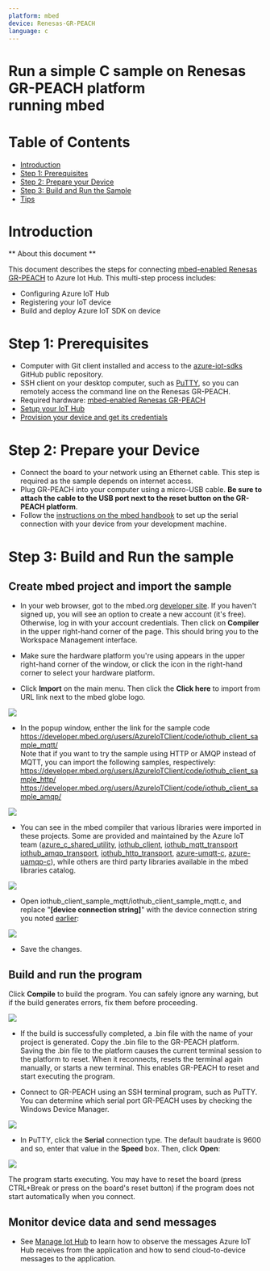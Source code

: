 ```yaml
---
platform: mbed
device: Renesas-GR-PEACH
language: c
---
```


Run a simple C sample on Renesas GR-PEACH platform<br>running mbed
===

# Table of Contents

-   [Introduction](#Introduction)
-   [Step 1: Prerequisites](#Step-1-Prerequisites)
-   [Step 2: Prepare your Device](#Step-2-PrepareDevice)
-   [Step 3: Build and Run the Sample](#Step-3-Build)
-   [Tips](#tips)

<a name="Introduction"></a>
# Introduction

** About this document **

This document describes the steps for connecting [mbed-enabled Renesas GR-PEACH](https://developer.mbed.org/platforms/Renesas-GR-PEACH/) to Azure Iot Hub. This multi-step process includes:
-   Configuring Azure IoT Hub
-   Registering your IoT device
-   Build and deploy Azure IoT SDK on device

<a name="Step-1-Prerequisites"></a>
# Step 1: Prerequisites

-   Computer with Git client installed and access to the [azure-iot-sdks](https://github.com/Azure/azure-iot-sdks) GitHub public repository.
-   SSH client on your desktop computer, such as [PuTTY](http://www.putty.org), so you can remotely access the command line on the Renesas GR-PEACH.
-   Required hardware: [mbed-enabled Renesas GR-PEACH](https://developer.mbed.org/platforms/Renesas-GR-PEACH/)
-   [Setup your IoT Hub](lnk-setup-iot-hub)
-   [Provision your device and get its credentials](lnk-manage-iot-hub)

<a name="Step-2-PrepareDevice"></a>
# Step 2: Prepare your Device

-   Connect the board to your network using an Ethernet cable. This step is required as the sample depends on internet access.
-   Plug GR-PEACH into your computer using a micro-USB cable. **Be sure to attach the cable to the USB port next to the reset button on the GR-PEACH platform**.
-   Follow the [instructions on the mbed handbook](https://developer.mbed.org/handbook/SerialPC) to set up the serial connection with your device from your development machine.

<a name="Step-3-Build"></a>
# Step 3: Build and Run the sample

## Create mbed project and import the sample
-   In your web browser, got to the mbed.org [developer site](https://developer.mbed.org/). If you haven't signed up, you will see an option to create a new account (it's free). Otherwise, log in with your account credentials. Then click on **Compiler** in the upper right-hand corner of the page. This should bring you to the Workspace Management interface.

-   Make sure the hardware platform you're using appears in the upper right-hand corner of the window, or click the icon in the right-hand corner to select your hardware platform.

-   Click **Import** on the main menu. Then click the **Click here** to import from URL link next to the mbed globe logo.

![][1]

- In the popup window, enther the link for the sample code https://developer.mbed.org/users/AzureIoTClient/code/iothub_client_sample_mqtt/ <br>
Note that if you want to try the sample using HTTP or AMQP instead of MQTT, you can import the following samples, respectively:<br> https://developer.mbed.org/users/AzureIoTClient/code/iothub_client_sample_http/ <br> https://developer.mbed.org/users/AzureIoTClient/code/iothub_client_sample_amqp/

![][2]

-    You can see in the mbed compiler that various libraries were imported in these projects. Some are provided and maintained by the Azure IoT team ([azure_c_shared_utility](https://developer.mbed.org/users/AzureIoTClient/code/azure_c_shared_utility/), [iothub_client](https://developer.mbed.org/users/AzureIoTClient/code/iothub_client/), [iothub_mqtt_transport](https://developer.mbed.org/users/AzureIoTClient/iothub_mqtt_transport/) [iothub_amqp_transport](https://developer.mbed.org/users/AzureIoTClient/code/iothub_amqp_transport/), [iothub_http_transport](https://developer.mbed.org/users/AzureIoTClient/code/iothub_http_transport/), [azure-umqtt-c](https://developer.mbed.org/users/AzureIoTClient/code/azure_umqtt_c/), [azure-uamqp-c](https://developer.mbed.org/users/AzureIoTClient/code/azure_uamqp_c/)), while others are third party libraries available in the mbed libraries catalog.

![][3]

-    Open iothub_client_sample_mqtt/iothub_client_sample_mqtt.c, and replace "**[device connection string]**" with the device connection string you noted [earlier](#Step-1-Prerequisites):

![][4]

-    Save the changes.

## Build and run the program

Click **Compile** to build the program. You can safely ignore any warning, but if the build generates errors, fix them before proceeding.

![][5]

-    If the build is successfully completed, a .bin file with the name of your project is generated. Copy the .bin file to the GR-PEACH platform. Saving the .bin file to the platform causes the current terminal session to the platform to reset. When it reconnects, resets the terminal again manually, or starts a new terminal. This enables GR-PEACH to reset and start executing the program.

-    Connect to GR-PEACH using an SSH terminal program, such as PuTTY. You can determine which serial port GR-PEACH uses by checking the Windows Device Manager.

![][6]

-    In PuTTY, click the **Serial** connection type. The default baudrate is 9600 and so, enter that value in the **Speed** box. Then, click **Open**:

![][7]

The program starts executing. You may have to reset the board (press CTRL+Break or press on the board's reset button) if the program does not start automatically when you connect.

<a name="tips"></a>
## Monitor device data and send messages

-    See [Manage Iot Hub][lnk-manage-iot-hub] to learn how to observe the messages Azure IoT Hub receives from the application and how to send cloud-to-device messages to the application.

[1]: ../media/GR-PEACH_mbed1.png
[2]: ../media/GR-PEACH_mbed2.png
[3]: ../media/GR-PEACH_mbed3.png
[4]: ../media/GR-PEACH_mbed4.png
[5]: ../media/GR-PEACH_mbed5.png
[6]: ../media/GR-PEACH_mbed6.png
[7]: ../media/GR-PEACH_mbed7.png

[lnk-setup-iot-hub]: ../setup_iothub.md
[lnk-manage-iot-hub]: ../manage_iot_hub.md
